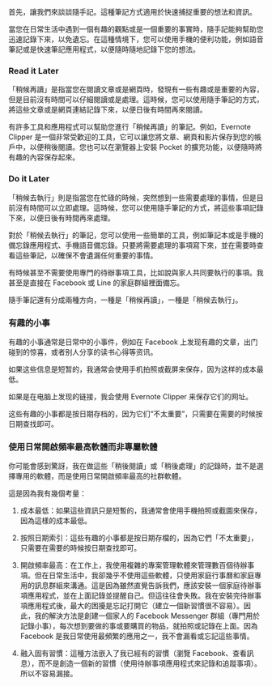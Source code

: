 首先，讓我們來談談隨手記。這種筆記方式適用於快速捕捉重要的想法和資訊。

當您在日常生活中遇到一個有趣的觀點或是一個重要的事實時，隨手記能夠幫助您迅速記錄下來，以免遺忘。在這種情境下，您可以使用手機的便利功能，例如語音筆記或是快速筆記應用程式，以便隨時隨地記錄下您的想法。


### Read it Later

「稍候再讀」是指當您在閱讀文章或是網頁時，發現有一些有趣或是重要的內容，但是目前沒有時間可以仔細閱讀或是處理。這時候，您可以使用隨手筆記的方式，將這些文章或是網頁連結記錄下來，以便日後有時間再來閱讀。

有許多工具和應用程式可以幫助您進行「稍候再讀」的筆記。例如，Evernote Clipper 是一個非常受歡迎的工具，它可以讓您將文章、網頁和影片保存到您的帳戶中，以便稍後閱讀。您也可以在瀏覽器上安裝 Pocket 的擴充功能，以便隨時將有趣的內容保存起來。


### Do it Later

「稍候去執行」則是指當您在忙碌的時候，突然想到一些需要處理的事情，但是目前沒有時間可以立即處理。這時候，您可以使用隨手筆記的方式，將這些事項記錄下來，以便日後有時間再來處理。

對於「稍候去執行」的筆記，您可以使用一些簡單的工具，例如筆記本或是手機的備忘錄應用程式、手機語音備忘錄。只要將需要處理的事項寫下來，並在需要時查看這些筆記，以確保不會遺漏任何重要的事情。

有時候甚至不需要使用專門的待辦事項工具，比如說與家人共同要執行的事項。我甚至是直接在 Facebook 或 Line 的家庭群組裡面備忘。


隨手筆記還有分成兩種方向，一種是「稍候再讀」，一種是「稍候去執行」。

### 有趣的小事

有趣的小事通常是日常中的小事件，例如在 Facebook 上发现有趣的文章，出门碰到的惊喜，或者别人分享的读书心得等资讯。

如果这些信息是短暂的，我通常会使用手机拍照或截屏来保存，因为这样的成本最低。

如果是在电脑上发现的链接，我会使用 Evernote Clipper 来保存它们的网址。

这些有趣的小事都是按日期存档的，因为它们“不太重要”，只需要在需要的时候按日期查找即可。


### 使用日常開啟頻率最高軟體而非專屬軟體

你可能會感到驚訝，我在做這些「稍後閱讀」或「稍後處理」的記錄時，並不是選擇專用的軟體，而是使用日常開啟頻率最高的社群軟體。


這是因為我有幾個考量：

1. 成本最低：如果這些資訊只是短暫的，我通常會使用手機拍照或截圖來保存，因為這樣的成本最低。

2. 按照日期索引：這些有趣的小事都是按日期存檔的，因為它們「不太重要」，只需要在需要的時候按日期查找即可。

3. 開啟頻率最高：在工作上，我使用複雜的專案管理軟體來管理數百個待辦事項。但在日常生活中，我卻幾乎不使用這些軟體，只使用家庭行事曆和家庭專用的訊息群組來溝通。這是因為雖然直覺告訴我們，應該安裝一個家庭待辦事項應用程式，並在上面記錄並提醒自己。但這往往會失敗。我在安裝完待辦事項應用程式後，最大的困擾是忘記打開它（建立一個新習慣很不容易）。因此，我的解決方法是創建一個家人的 Facebook Messenger 群組（專門用於記錄小事），每次想到要做的事或要購買的物品，就拍照或記錄在上面。因為 Facebook 是我日常使用最頻繁的應用之一，我不會漏看或忘記這些事情。

4. 融入固有習慣：這種方法嵌入了我已經有的習慣（瀏覽 Facebook、查看訊息），而不是創造一個新的習慣（使用待辦事項應用程式來記錄和追蹤事項）。所以不容易漏接。